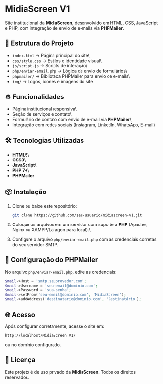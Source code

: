 # MidiaScreen V1

Site institucional da **MidiaScreen**, desenvolvido em HTML, CSS,
JavaScript e PHP, com integração de envio de e-mails via **PHPMailer**.

## 🚀 Estrutura do Projeto

-   `index.html` → Página principal do site\
-   `css/style.css` → Estilos e identidade visual\
-   `js/script.js` → Scripts de interação\
-   `php/enviar-email.php` → Lógica de envio de formulários\
-   `phpmailer/` → Biblioteca PHPMailer para envio de e-mails\
-   `img/` → Logos, ícones e imagens do site

## ⚙️ Funcionalidades

-   Página institucional responsiva\
-   Seção de serviços e contato\
-   Formulário de contato com envio de e-mail via **PHPMailer**\
-   Integração com redes sociais (Instagram, LinkedIn, WhatsApp, E-mail)

## 🛠️ Tecnologias Utilizadas

-   **HTML5**\
-   **CSS3**\
-   **JavaScript**\
-   **PHP 7+**\
-   **PHPMailer**

## 📦 Instalação

1.  Clone ou baixe este repositório:

    ``` bash
    git clone https://github.com/seu-usuario/midiascreen-v1.git
    ```

2.  Coloque os arquivos em um servidor com suporte a **PHP** (Apache,
    Nginx ou XAMPP/Laragon para local).\

3.  Configure o arquivo `php/enviar-email.php` com as credenciais
    corretas do seu servidor SMTP.

## 📧 Configuração do PHPMailer

No arquivo `php/enviar-email.php`, edite as credenciais:

``` php
$mail->Host = 'smtp.seuprovedor.com';
$mail->Username = 'seu-email@dominio.com';
$mail->Password = 'sua-senha';
$mail->setFrom('seu-email@dominio.com', 'MidiaScreen');
$mail->addAddress('destinatario@dominio.com', 'Destinatário');
```

## 🌐 Acesso

Após configurar corretamente, acesse o site em:

    http://localhost/MidiaScreen V1/

ou no domínio configurado.

## 📄 Licença

Este projeto é de uso privado da **MidiaScreen**. Todos os direitos
reservados.
